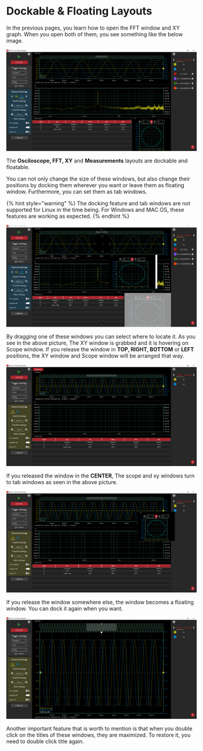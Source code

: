 # Dockable & Floating Layouts

In the previous pages, you learn how to open the FFT window and XY graph. When you open both of them, you see something like the below image.

![](../../../../.gitbook/assets/image%20%2880%29.png)

The **Osciloscope, FFT, XY** and **Measurements** layouts are dockable and floatable. 

You can not only change the size of these windows, but also change their positions by docking them wherever you want or leave them as floating window. Furthermore, you can set them as tab windows.

{% hint style="warning" %}
The docking feature and tab windows are not supported for Linux in the time being. For Windows and MAC OS, these features are working as expected.
{% endhint %}

![](../../../../.gitbook/assets/image%20%2857%29.png)

By dragging one of these windows you can select where to locate it. As you see in the above picture, The XY window is grabbed and it is hovering on Scope window. If you release the window in **TOP, RIGHT, BOTTOM** or **LEFT** positions, the XY window and Scope window will be arranged that way. 

![](../../../../.gitbook/assets/image%20%28158%29.png)

If you released the window in the **CENTER**, The scope and xy windows turn to tab windows as seen in the above picture.

![](../../../../.gitbook/assets/image%20%2853%29.png)

If you release the window somewhere else, the window becomes a floating window. You can dock it again when you want. 

![](../../../../.gitbook/assets/image%20%2858%29.png)

Another important feature that is worth to mention is that when you double click on the titles of these windows, they are maximized. To restore it, you need to double click title again.





